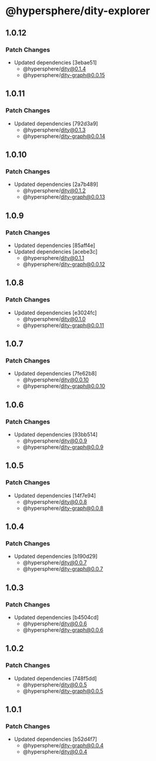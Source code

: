 # @hypersphere/dity-explorer

## 1.0.12

### Patch Changes

- Updated dependencies [3ebae51]
  - @hypersphere/dity@0.1.4
  - @hypersphere/dity-graph@0.0.15

## 1.0.11

### Patch Changes

- Updated dependencies [792d3a9]
  - @hypersphere/dity@0.1.3
  - @hypersphere/dity-graph@0.0.14

## 1.0.10

### Patch Changes

- Updated dependencies [2a7b489]
  - @hypersphere/dity@0.1.2
  - @hypersphere/dity-graph@0.0.13

## 1.0.9

### Patch Changes

- Updated dependencies [85aff4e]
- Updated dependencies [acebe3c]
  - @hypersphere/dity@0.1.1
  - @hypersphere/dity-graph@0.0.12

## 1.0.8

### Patch Changes

- Updated dependencies [e3024fc]
  - @hypersphere/dity@0.1.0
  - @hypersphere/dity-graph@0.0.11

## 1.0.7

### Patch Changes

- Updated dependencies [7fe62b8]
  - @hypersphere/dity@0.0.10
  - @hypersphere/dity-graph@0.0.10

## 1.0.6

### Patch Changes

- Updated dependencies [93bb514]
  - @hypersphere/dity@0.0.9
  - @hypersphere/dity-graph@0.0.9

## 1.0.5

### Patch Changes

- Updated dependencies [14f7e94]
  - @hypersphere/dity@0.0.8
  - @hypersphere/dity-graph@0.0.8

## 1.0.4

### Patch Changes

- Updated dependencies [b190d29]
  - @hypersphere/dity@0.0.7
  - @hypersphere/dity-graph@0.0.7

## 1.0.3

### Patch Changes

- Updated dependencies [b4504cd]
  - @hypersphere/dity@0.0.6
  - @hypersphere/dity-graph@0.0.6

## 1.0.2

### Patch Changes

- Updated dependencies [748f5dd]
  - @hypersphere/dity@0.0.5
  - @hypersphere/dity-graph@0.0.5

## 1.0.1

### Patch Changes

- Updated dependencies [b52d4f7]
  - @hypersphere/dity-graph@0.0.4
  - @hypersphere/dity@0.0.4
